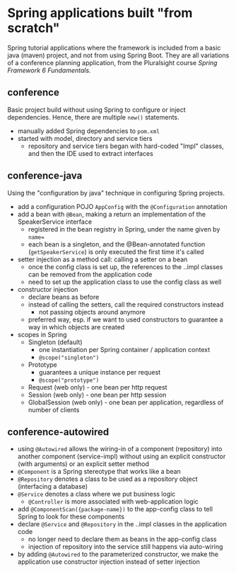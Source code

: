 # Spring applications built "from scratch"
Spring tutorial applications where the framework is included from a basic java (maven) project, and not from using Spring Boot.
They are all variations of a conference planning application, from the Pluralsight course *Spring Framework 6 Fundamentals.*

## conference
Basic project build without using Spring to configure or inject dependencies. Hence, there are multiple `new()` statements.

* manually added Spring dependencies to `pom.xml`
* started with model, directory and service tiers
  * repository and service tiers began with hard-coded "Impl" classes, and then the IDE used to extract interfaces

## conference-java
Using the "configuration by java" technique in configuring Spring projects.

* add a configuration POJO `AppConfig` with the `@Configuration` annotation
* add a bean with `@Bean`, making a return an implementation of the SpeakerService interface
  * registered in the bean registry in Spring, under the name given by `name=`
  * each bean is a singleton, and the @Bean-annotated function (`getSpeakerService`) is only executed the first time it's called
* setter injection as a method call: calling a setter on a bean
  * once the config class is set up, the references to the ..impl classes can be removed from the application code
  * need to set up the application class to use the config class as well
* constructor injection
  * declare beans as before
  * instead of calling the setters, call the required constructors instead
  	* not passing objects around anymore
  * preferred way, esp. if we want to used constructors to guarantee a way in which objects are created 
* scopes in Spring
  * Singleton (default)
	* one instantiation per Spring container / application context
	* `@scope("singleton")`
  * Prototype
	* guarantees a unique instance per request
	* `@scope("prototype")`
  * Request (web only) - one bean per http request
  * Session (web only) - one bean per http session
  * GlobalSession (web only) - one bean per application, regardless of number of clients

## conference-autowired
* using `@Autowired` allows the wiring-in of a component (repository) into another component (service-impl) without using an explicit constructor (with arguments) or an explicit setter method
* `@Component` is a Spring stereotype that works like a bean
* `@Repository` denotes a class to be used as a repository object (interfacing a database)
* `@Service` denotes a class where we put business logic
	* `@Controller` is more associated with web-application logic
* add `@ComponentScan({package-name})` to the app-config class to tell Spring to look for these components
* declare `@Service` and `@Repository` in the ..impl classes in the application code
	* no longer need to declare them as beans in the app-config class
	* injection of repository into the service still happens via auto-wiring
* by adding `@Autowired` to the parameterized constructor, we make the application use constructor injection instead of setter injection

